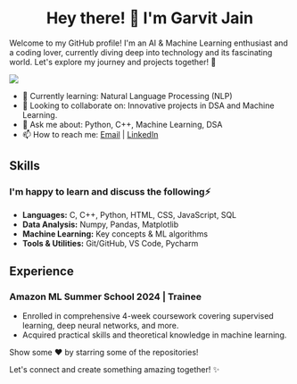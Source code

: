 # <h1 align="center">Hey there! <span class="wave">👋</span> I'm Garvit Jain</h1>

Welcome to my GitHub profile! I'm an AI & Machine Learning enthusiast and a coding lover, currently diving deep into technology and its fascinating world. Let's explore my journey and projects together! 🚀

![](https://komarev.com/ghpvc/?username=garvitjain-02)
<!-- - 🔭 Currently working on Learning ML Algorithms and DSA. -->
- 🌱 Currently learning: Natural Language Processing (NLP)
- 👯 Looking to collaborate on: Innovative projects in DSA and Machine Learning.
- 💬 Ask me about: Python, C++, Machine Learning, DSA
- 📫 How to reach me: [Email](mailto:garvitjainjnv@gmail.com) | [LinkedIn](https://www.linkedin.com/in/garvit-jain-499b40257/)

## Skills

### I'm happy to learn and discuss the following⚡
- **Languages:** C, C++, Python, HTML, CSS, JavaScript, SQL
- **Data Analysis:** Numpy, Pandas, Matplotlib
- **Machine Learning:** Key concepts & ML algorithms
- **Tools & Utilities:** Git/GitHub, VS Code, Pycharm

<!--
## Projects
### Machine Learning Algorithms 🤖
🔗 [GitHub](https://github.com/garvitjain-02/Machine-Learning-Algorithms)
- This project showcases various machine learning algorithms implemented from scratch.
- It is a comprehensive guide for anyone looking to understand the inner workings of different ML algorithms.
  
### J.A.R.V.I.S - Personal Voice Assistant 📊
🔗 [GitHub](https://github.com/garvitjain-02/JARVIS-Voice-Assistant)
- Developed a Python-based desktop voice assistant capable of handling 50+ commands with high accuracy.
- Features include web automation, joke generation, weather updates, news headlines, and application launching.
-->
## Experience

### Amazon ML Summer School 2024 | Trainee
- Enrolled in comprehensive 4-week coursework covering supervised learning, deep neural networks, and more.
- Acquired practical skills and theoretical knowledge in machine learning.

Show some ❤️ by starring some of the repositories! 

Let's connect and create something amazing together! ✨
<!--
![Garvit's GitHub stats](https://github-readme-stats.vercel.app/api?username=garvitjain-02&show_icons=true&theme=radical) \
-->
